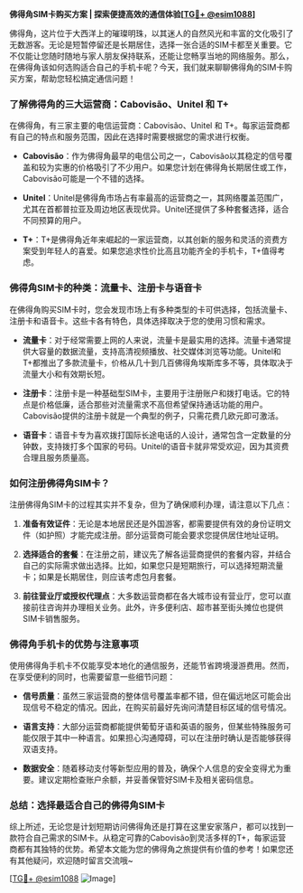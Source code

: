 **佛得角SIM卡购买方案 | 探索便捷高效的通信体验[[TG💪+ @esim1088](https://t.me/s/esim1088)]**

佛得角，这片位于大西洋上的璀璨明珠，以其迷人的自然风光和丰富的文化吸引了无数游客。无论是短暂停留还是长期居住，选择一张合适的SIM卡都至关重要。它不仅能让您随时随地与家人朋友保持联系，还能让您畅享当地的网络服务。那么，在佛得角该如何选购适合自己的手机卡呢？今天，我们就来聊聊佛得角的SIM卡购买方案，帮助您轻松搞定通信问题！

### **了解佛得角的三大运营商：Cabovisão、Unitel 和 T+**

在佛得角，有三家主要的电信运营商：Cabovisão、Unitel 和 T+。每家运营商都有自己的特点和服务范围，因此在选择时需要根据您的需求进行权衡。

- **Cabovisão**：作为佛得角最早的电信公司之一，Cabovisão以其稳定的信号覆盖和较为实惠的价格吸引了不少用户。如果您计划在佛得角长期居住或工作，Cabovisão可能是一个不错的选择。
  
- **Unitel**：Unitel是佛得角市场占有率最高的运营商之一，其网络覆盖范围广，尤其在首都普拉亚及周边地区表现优异。Unitel还提供了多种套餐选择，适合不同预算的用户。
  
- **T+**：T+是佛得角近年来崛起的一家运营商，以其创新的服务和灵活的资费方案受到年轻人的喜爱。如果您追求性价比高且功能齐全的手机卡，T+值得考虑。

### **佛得角SIM卡的种类：流量卡、注册卡与语音卡**

在佛得角购买SIM卡时，您会发现市场上有多种类型的卡可供选择，包括流量卡、注册卡和语音卡。这些卡各有特色，具体选择取决于您的使用习惯和需求。

- **流量卡**：对于经常需要上网的人来说，流量卡是最实用的选择。流量卡通常提供大容量的数据流量，支持高清视频播放、社交媒体浏览等功能。Unitel和T+都推出了多款流量卡，价格从几十到几百佛得角埃斯库多不等，具体取决于流量大小和有效期长短。

- **注册卡**：注册卡是一种基础型SIM卡，主要用于注册账户和拨打电话。它的特点是价格低廉，适合那些对流量需求不高但希望保持通话功能的用户。Cabovisão提供的注册卡就是一个典型的例子，只需花费几欧元即可激活。

- **语音卡**：语音卡专为喜欢拨打国际长途电话的人设计，通常包含一定数量的分钟数，支持拨打多个国家的号码。Unitel的语音卡就非常受欢迎，因为其资费合理且服务质量高。

### **如何注册佛得角SIM卡？**

注册佛得角SIM卡的过程其实并不复杂，但为了确保顺利办理，请注意以下几点：

1. **准备有效证件**：无论是本地居民还是外国游客，都需要提供有效的身份证明文件（如护照）才能完成注册。部分运营商可能会要求您提供居住地址证明。

2. **选择适合的套餐**：在注册之前，建议先了解各运营商提供的套餐内容，并结合自己的实际需求做出选择。比如，如果您只是短期旅行，可以选择短期流量卡；如果是长期居住，则应该考虑包月套餐。

3. **前往营业厅或授权代理点**：大多数运营商都在各大城市设有营业厅，您可以直接前往咨询并办理相关业务。此外，许多便利店、超市甚至街头摊位也提供SIM卡销售服务。

### **佛得角手机卡的优势与注意事项**

使用佛得角手机卡不仅能享受本地化的通信服务，还能节省跨境漫游费用。然而，在享受便利的同时，也需要留意一些细节问题：

- **信号质量**：虽然三家运营商的整体信号覆盖率都不错，但在偏远地区可能会出现信号不稳定的情况。因此，在购买前最好先询问清楚目标区域的信号情况。

- **语言支持**：大部分运营商都能提供葡萄牙语和英语的服务，但某些特殊服务可能仅限于其中一种语言。如果担心沟通障碍，可以在注册时确认是否能够获得双语支持。

- **数据安全**：随着移动支付等新型应用的普及，确保个人信息的安全变得尤为重要。建议定期检查账户余额，并妥善保管好SIM卡及相关密码信息。

### **总结：选择最适合自己的佛得角SIM卡**

综上所述，无论您是计划短期访问佛得角还是打算在这里安家落户，都可以找到一款符合自己需求的SIM卡。从稳定可靠的Cabovisão到灵活多样的T+，每家运营商都有其独特的优势。希望本文能为您的佛得角之旅提供有价值的参考！如果您还有其他疑问，欢迎随时留言交流哦~

[[TG💪+ @esim1088](https://t.me/s/esim1088) ![Image](https://i.postimg.cc/4NQfJmqS/Snipaste-2025-05-13-00-14-12.png)]